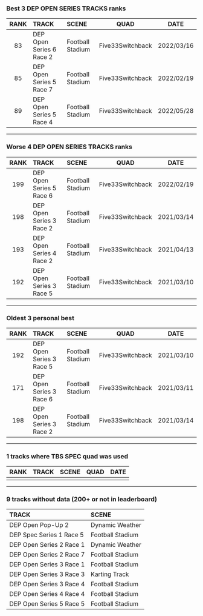 ### Best 3 DEP OPEN SERIES TRACKS ranks
|RANK|TRACK|SCENE|QUAD|DATE|
|:---:|:---|:---|:---:|:---:|
|83|DEP Open Series 6 Race 2|Football Stadium|Five33Switchback|2022/03/16|
|85|DEP Open Series 5 Race 7|Football Stadium|Five33Switchback|2022/02/19|
|89|DEP Open Series 5 Race 4|Football Stadium|Five33Switchback|2022/05/28|
---
### Worse 4 DEP OPEN SERIES TRACKS ranks
|RANK|TRACK|SCENE|QUAD|DATE|
|:---:|:---|:---|:---:|:---:|
|199|DEP Open Series 5 Race 6|Football Stadium|Five33Switchback|2022/02/19|
|198|DEP Open Series 3 Race 2|Football Stadium|Five33Switchback|2021/03/14|
|193|DEP Open Series 4 Race 2|Football Stadium|Five33Switchback|2021/04/13|
|192|DEP Open Series 3 Race 5|Football Stadium|Five33Switchback|2021/03/10|
---
### Oldest 3 personal best
|RANK|TRACK|SCENE|QUAD|DATE|
|:---:|:---|:---|:---:|:---:|
|192|DEP Open Series 3 Race 5|Football Stadium|Five33Switchback|2021/03/10|
|171|DEP Open Series 3 Race 6|Football Stadium|Five33Switchback|2021/03/11|
|198|DEP Open Series 3 Race 2|Football Stadium|Five33Switchback|2021/03/14|
---
### 1 tracks where TBS SPEC quad was used
|RANK|TRACK|SCENE|QUAD|DATE|
|:---:|:---|:---|:---:|:---:|
||||||
---
### 9 tracks without data (200+ or not in leaderboard)
|TRACK|SCENE|
|:---|:---|
|DEP Open Pop-Up 2|Dynamic Weather|
|DEP Spec Series 1 Race 5|Football Stadium|
|DEP Open Series 2 Race 1|Dynamic Weather|
|DEP Open Series 2 Race 7|Football Stadium|
|DEP Open Series 3 Race 1|Football Stadium|
|DEP Open Series 3 Race 3|Karting Track|
|DEP Open Series 3 Race 4|Football Stadium|
|DEP Open Series 4 Race 4|Football Stadium|
|DEP Open Series 5 Race 5|Football Stadium|

